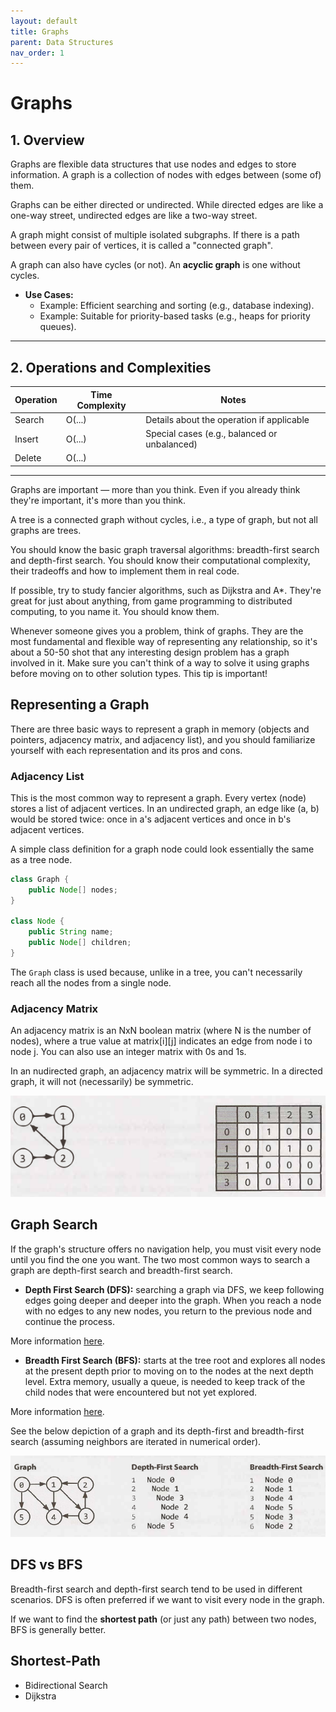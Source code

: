 ```yaml
---
layout: default
title: Graphs
parent: Data Structures
nav_order: 1
---
```


# Graphs

## **1. Overview**

Graphs are flexible data structures that use nodes and edges to store information. A graph is a collection of nodes with edges between (some of) them.

Graphs can be either directed or undirected. While directed edges are like a one-way street, undirected edges are like a two-way street.

A graph might consist of multiple isolated subgraphs. If there is a path between every pair of vertices, it is called a "connected graph".

A graph can also have cycles (or not). An **acyclic graph** is one without cycles.

* **Use Cases:** 
  * Example: Efficient searching and sorting (e.g., database indexing).
  * Example: Suitable for priority-based tasks (e.g., heaps for priority queues).

---

## **2. Operations and Complexities**

| Operation      | Time Complexity | Notes                                      |
|----------------|-----------------|--------------------------------------------|
| Search         | O(...)          | Details about the operation if applicable |
| Insert         | O(...)          | Special cases (e.g., balanced or unbalanced)|
| Delete         | O(...)          |                                            |

---

Graphs are important — more than you think. Even if you already think they're important, it's more than you think.

A tree is a connected graph without cycles, i.e., a type of graph, but not all graphs are trees.

You should know the basic graph traversal algorithms: breadth-first search and depth-first search. You should know their computational complexity, their tradeoffs and how to implement them in real code.

If possible, try to study fancier algorithms, such as Dijkstra and A*. They're great for just about anything, from game programming to distributed computing, to you name it. You should know them.

Whenever someone gives you a problem, think of graphs. They are the most fundamental and flexible way of representing any relationship, so it's about a 50-50 shot that any interesting design problem has a graph involved in it. Make sure you can't think of a way to solve it using graphs before moving on to other solution types. This tip is important!

## Representing a Graph

There are three basic ways to represent a graph in memory (objects and pointers, adjacency matrix, and adjacency list), and you should familiarize yourself with each representation and its pros and cons.

### Adjacency List

This is the most common way to represent a graph. Every vertex (node) stores a list of adjacent vertices. In an undirected graph, an edge like (a, b) would be stored twice: once in a's adjacent vertices and once in b's adjacent vertices.

A simple class definition for a graph node could look essentially the same as a tree node.

```java
class Graph {
    public Node[] nodes;
}

class Node {
    public String name;
    public Node[] children;
}
```

The `Graph` class is used because, unlike in a tree, you can't necessarily reach all the nodes from a single node.

### Adjacency Matrix

An adjacency matrix is an NxN boolean matrix (where N is the number of nodes), where a true value at matrix[i][j] indicates an edge from node i to node j. You can also use an integer matrix with 0s and 1s.

In an nudirected graph, an adjacency matrix will be symmetric. In a directed graph, it will not (necessarily) be symmetric.

![graph_matrix](../../assets/img/graph_matrix.png)

## Graph Search

If the graph's structure offers no navigation help, you must visit every node until you find the one you want. The two most common ways to search a graph are depth-first search and breadth-first search.

* **Depth First Search (DFS):** searching a graph via DFS, we keep following edges going deeper and deeper into the graph. When you reach a node with no edges to any new nodes, you return to the previous node and continue the process.

More information [here](https://roemvaar.github.io/computer_science_notes/docs/algorithms/dfs.html).

* **Breadth First Search (BFS):** starts at the tree root and explores all nodes at the present depth prior to moving on to the nodes at the next depth level. Extra memory, usually a queue, is needed to keep track of the child nodes that were encountered but not yet explored.

More information [here](https://roemvaar.github.io/computer_science_notes/docs/algorithms/bfs.html).

See the below depiction of a graph and its depth-first and breadth-first search (assuming neighbors are iterated in numerical order).

![dfs_vs_bfs](../../assets/img/dfs_vs_bfs.png)

## DFS vs BFS

Breadth-first search and depth-first search tend to be used in different scenarios. DFS is often preferred if we want to visit every node in the graph.

If we want to find the **shortest path** (or just any path) between two nodes, BFS is generally better.

## Shortest-Path

* Bidirectional Search
* Dijkstra
